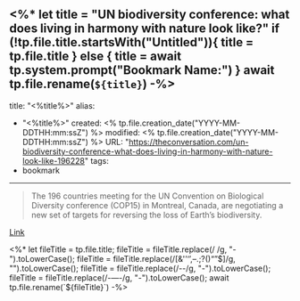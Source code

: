 <%*
let title = "UN biodiversity conference: what does living in harmony with nature look like?"
if (!tp.file.title.startsWith("Untitled")){
	title = tp.file.title
} else {
	title = await tp.system.prompt("Bookmark Name:")
}
await tp.file.rename(`${title}`)
-%>
---
title: "<%title%>"
alias:
- "<%title%>"
created: <% tp.file.creation_date("YYYY-MM-DDTHH:mm:ssZ") %>
modified: <% tp.file.creation_date("YYYY-MM-DDTHH:mm:ssZ") %>
URL:  "https://theconversation.com/un-biodiversity-conference-what-does-living-in-harmony-with-nature-look-like-196228"
tags:
- bookmark
---

> The 196 countries meeting for the UN Convention on Biological Diversity conference (COP15) in Montreal, Canada, are negotiating a new set of targets for reversing the loss of Earth’s biodiversity.

[Link](https://theconversation.com/un-biodiversity-conference-what-does-living-in-harmony-with-nature-look-like-196228)

<%*
let fileTitle = tp.file.title;
fileTitle = fileTitle.replace(/ /g, "-").toLowerCase();
fileTitle = fileTitle.replace(/[&'’‘’,–.;?()“”$]/g, "").toLowerCase();
fileTitle = fileTitle.replace(/--/g, "-").toLowerCase();
fileTitle = fileTitle.replace(/-—-/g, "-").toLowerCase();
await tp.file.rename(`${fileTitle}`)
-%>